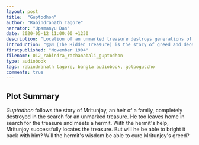 ```yaml
---
layout: post
title:  "Guptodhon"
author: "Rabindranath Tagore"
narrator: "Upamanyu Das"
date: 2020-05-12 11:00:00 +1230
description: "Location of an unmarked treasure destroys generations of a well-to-do family."
introduction: "গুপ্তধন (The Hidden Treasure) is the story of greed and deceit, how the search for an unmarked treasure destroys many generations of a family."
firstpublished: "November 1904"
filename: 012_rabindra_rachanabali_guptodhon
type: audiobook
tags: rabindranath tagore, bangla audiobook, golpoguccho
comments: true
---
```


Plot Summary
------------

*Guptodhon* follows the story of Mritunjoy, an heir of a family, completely destroyed in the search for an unmarked treasure. He too leaves home in search for the treasure and meets a hermit. With the hermit's help, Mritunjoy successfully locates the treasure. But will he be able to bright it back with him? Will the hermit's wisdom be able to cure Mritunjoy's greed?

[jekyll]:      http://jekyllrb.com
[jekyll-gh]:   https://github.com/jekyll/jekyll
[jekyll-help]: https://github.com/jekyll/jekyll-help
